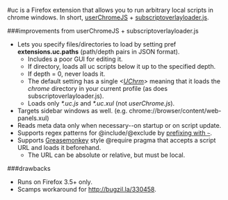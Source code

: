 #uc
is a Firefox extension that allows you to run arbitrary local scripts in chrome windows.
In short, [userChromeJS](http://userchromejs.mozdev.org/) + [subscriptoverlayloader.js](http://stashbox.org/26086/subscriptoverlayloader.js).

###improvements from userChromeJS + subscriptoverlayloader.js
* Lets you specify files/directories to load by setting pref
  __extensions.uc.paths__ (path/depth pairs in JSON format).
  * Includes a poor GUI for editing it.
  * If directory, loads all uc scripts below it up to the specified depth.
  * If depth = 0, never loads it.
  * The default setting has a single
    _<[UChrm](https://developer.mozilla.org/index.php?title=en/File_I%2F%2FO)>_
    meaning that it loads the *chrome* directory in your current profile
    (as does subscriptoverlayloader.js).
  * Loads only *\*.uc.js* and *\*.uc.xul* (not *userChrome.js*).
* Targets sidebar windows as well. (e.g. chrome://browser/content/web-panels.xul)
* Reads meta data only when necessary--on startup or on script update.
* Supports regex patterns for @include/@exclude by
  [prefixing with `~`](http://gist.github.com/57590).
* Supports [Greasemonkey](http://wiki.greasespot.net/Metadata_Block#.40require)
  style @require pragma that accepts a script URL and loads it beforehand.
  * The URL can be absolute or relative, but must be local.

###drawbacks
* Runs on Firefox 3.5+ only.
* Scamps workaround for <http://bugzil.la/330458>.
